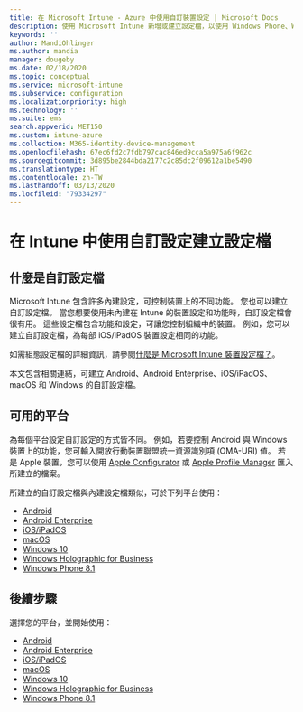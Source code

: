 ```yaml
---
title: 在 Microsoft Intune - Azure 中使用自訂裝置設定 | Microsoft Docs
description: 使用 Microsoft Intune 新增或建立設定檔，以使用 Windows Phone、Windows 8.1、Windows 10 及更新版本、Android、Android Enterprise、macOS 和 iOS/iPadOS 裝置的自訂設定
keywords: ''
author: MandiOhlinger
ms.author: mandia
manager: dougeby
ms.date: 02/18/2020
ms.topic: conceptual
ms.service: microsoft-intune
ms.subservice: configuration
ms.localizationpriority: high
ms.technology: ''
ms.suite: ems
search.appverid: MET150
ms.custom: intune-azure
ms.collection: M365-identity-device-management
ms.openlocfilehash: 67ec6fd2c7fdb797cac846ed9cca5a975a6f962c
ms.sourcegitcommit: 3d895be2844bda2177c2c85dc2f09612a1be5490
ms.translationtype: HT
ms.contentlocale: zh-TW
ms.lasthandoff: 03/13/2020
ms.locfileid: "79334297"
---
```

# <a name="create-a-profile-with-custom-settings-in-intune"></a>在 Intune 中使用自訂設定建立設定檔

## <a name="what-are-custom-profiles"></a>什麼是自訂設定檔

Microsoft Intune 包含許多內建設定，可控制裝置上的不同功能。 您也可以建立自訂設定檔。 當您想要使用未內建在 Intune 的裝置設定和功能時，自訂設定檔會很有用。 這些設定檔包含功能和設定，可讓您控制組織中的裝置。 例如，您可以建立自訂設定檔，為每部 iOS/iPadOS 裝置設定相同的功能。

如需組態設定檔的詳細資訊，請參閱[什麼是 Microsoft Intune 裝置設定檔？](device-profiles.md)。 

本文包含相關連結，可建立 Android、Android Enterprise、iOS/iPadOS、macOS 和 Windows 的自訂設定檔。

## <a name="available-platforms"></a>可用的平台

為每個平台設定自訂設定的方式皆不同。 例如，若要控制 Android 與 Windows 裝置上的功能，您可輸入開放行動裝置聯盟統一資源識別項 (OMA-URI) 值。 若是 Apple 裝置，您可以使用 [Apple Configurator](https://itunes.apple.com/us/app/apple-configurator-2/id1037126344?mt=12) 或 [Apple Profile Manager](https://support.apple.com/profile-manager) 匯入所建立的檔案。

所建立的自訂設定檔與內建設定檔類似，可於下列平台使用：

- [Android](custom-settings-android.md)
- [Android Enterprise](custom-settings-android-for-work.md)
- [iOS/iPadOS](custom-settings-ios.md)
- [macOS](custom-settings-macos.md)
- [Windows 10](custom-settings-windows-10.md)
- [Windows Holographic for Business](custom-settings-windows-holographic.md)
- [Windows Phone 8.1](custom-settings-windows-phone-8-1.md)

## <a name="next-steps"></a>後續步驟

選擇您的平台，並開始使用：

- [Android](custom-settings-android.md)
- [Android Enterprise](custom-settings-android-for-work.md)
- [iOS/iPadOS](custom-settings-ios.md)
- [macOS](custom-settings-macos.md)
- [Windows 10](custom-settings-windows-10.md)
- [Windows Holographic for Business](custom-settings-windows-holographic.md)
- [Windows Phone 8.1](custom-settings-windows-phone-8-1.md)
